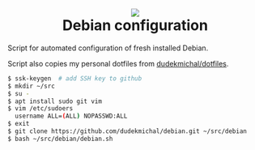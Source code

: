 <h1 align="center">
 <img src="https://user-images.githubusercontent.com/45159366/107439772-7225c680-6ae7-11eb-90ae-05908496c8d1.png">
  <br />
  Debian configuration
</h1>

Script for automated configuration of fresh installed Debian.

Script also copies my personal dotfiles from [dudekmichal/dotfiles](https://github.com/dudekmichal/dotfiles).

```bash
$ ssk-keygen  # add SSH key to github
$ mkdir ~/src
$ su -
$ apt install sudo git vim
$ vim /etc/sudoers 
  username ALL=(ALL) NOPASSWD:ALL
$ exit
$ git clone https://github.com/dudekmichal/debian.git ~/src/debian
$ bash ~/src/debian/debian.sh
```



